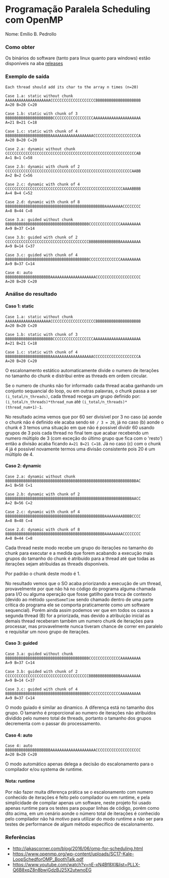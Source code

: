 # Programação Paralela Scheduling com OpenMP

Nome: Emílio B. Pedrollo

### Como obter

Os binários do software (tanto para linux quanto para windows) estão disponíveis na aba [releases]

### Exemplo de saída
```
Each thread should add its char to the array n times (n=20)

Case 1.a: static without chunk
AAAAAAAAAAAAAAAAAAAACCCCCCCCCCCCCCCCCCCCBBBBBBBBBBBBBBBBBBBB
A=20 B=20 C=20

Case 1.b: static with chunk of 3
BBBBBBBBBBBBBBBBBBBBBCCCCCCCCCCCCCCCCCCAAAAAAAAAAAAAAAAAAAAA
A=21 B=21 C=18

Case 1.c: static with chunk of 4
BBBBBBBBBBBBBBBBBBBBAAAAAAAAAAAAAAAAAAACCCCCCCCCCCCCCCCCCCCA
A=20 B=20 C=20

Case 2.a: dynamic without chunk
CCCCCCCCCCCCCCCCCCCCCCCCCCCCCCCCCCCCCCCCCCCCCCCCCCCCCCCCCCAB
A=1 B=1 C=58

Case 2.b: dynamic with chunk of 2
CCCCCCCCCCCCCCCCCCCCCCCCCCCCCCCCCCCCCCCCCCCCCCCCCCCCCCCCAABB
A=2 B=2 C=56

Case 2.c: dynamic with chunk of 4
CCCCCCCCCCCCCCCCCCCCCCCCCCCCCCCCCCCCCCCCCCCCCCCCCCCCAAAABBBB
A=4 B=4 C=52

Case 2.d: dynamic with chunk of 8
BBBBBBBBBBBBBBBBBBBBBBBBBBBBBBBBBBBBBBBBBBBBAAAAAAAACCCCCCCC
A=8 B=44 C=8

Case 3.a: guided without chunk
BBBBBBBBBBBBBBBBBBBBBBBBBBBBBBBBBBBBBCCCCCCCCCCCCCCAAAAAAAAA
A=9 B=37 C=14

Case 3.b: guided with chunk of 2
CCCCCCCCCCCCCCCCCCCCCCCCCCCCCCCCCCCCCBBBBBBBBBBBBBBAAAAAAAAA
A=9 B=14 C=37

Case 3.c: guided with chunk of 4
BBBBBBBBBBBBBBBBBBBBBBBBBBBBBBBBBBBBBCCCCCCCCCCCCCCAAAAAAAAA
A=9 B=37 C=14

Case 4: auto
BBBBBBBBBBBBBBBBBBBBAAAAAAAAAAAAAAAAAAAACCCCCCCCCCCCCCCCCCCC
A=20 B=20 C=20
```
### Análise do resultado
#### Caso 1: static

```
Case 1.a: static without chunk
AAAAAAAAAAAAAAAAAAAACCCCCCCCCCCCCCCCCCCCBBBBBBBBBBBBBBBBBBBB
A=20 B=20 C=20

Case 1.b: static with chunk of 3
BBBBBBBBBBBBBBBBBBBBBCCCCCCCCCCCCCCCCCCAAAAAAAAAAAAAAAAAAAAA
A=21 B=21 C=18

Case 1.c: static with chunk of 4
BBBBBBBBBBBBBBBBBBBBAAAAAAAAAAAAAAAAAAACCCCCCCCCCCCCCCCCCCCA
A=20 B=20 C=20
```

O escalonamento estático automaticamente divide o numero de iterações no tamanho do chunk e distribui entre as threads 
em ordem circular.

Se o numero de chunks não for informado cada thread acaba ganhando um conjunto sequancial do loop, ou em outras 
palavras, o chunk passa a ser `(i_total/n_threads)`, cada thread recega um grupo definido por: 
`(i_total/n_threads)*thread_num` até `(i_total/n_threads)*(thread_num+1)-1`.

No resultado acima vemos que por 60 ser divisível por 3 no caso (a) aonde o chunk não é definido ele acaba sendo 
`60 / 3 = 20`, já no caso (b) aonde o chunk é 3 temos uma situação em que não é possivel dividir 60 usando grupos de 3
pois cada thread no final tem que acabar recebendo um numero múltiplo de 3 (com exceção do último grupo que fica com 
o 'resto') então a divisão acaba ficando `A=21 B=21 C=18`. Já no caso (c) com o chunk 4 já é possível novamente termos
uma divisão consistente pois 20 é um múltiplo de 4.

#### Caso 2: dynamic

```
Case 2.a: dynamic without chunk
BBBBBBBBBBBBBBBBBBBBBBBBBBBBBBBBBBBBBBBBBBBBBBBBBBBBBBBBBBAC
A=1 B=58 C=1

Case 2.b: dynamic with chunk of 2
BBBBBBBBBBBBBBBBBBBBBBBBBBBBBBBBBBBBBBBBBBBBBBBBBBBBBBBBAACC
A=2 B=56 C=2

Case 2.c: dynamic with chunk of 4
BBBBBBBBBBBBBBBBBBBBBBBBBBBBBBBBBBBBBBBBBBBBAAAAAAAABBBBCCCC
A=8 B=48 C=4

Case 2.d: dynamic with chunk of 8
BBBBBBBBBBBBBBBBBBBBBBBBBBBBBBBBBBBBBBBBBBBBAAAAAAAACCCCCCCC
A=8 B=44 C=8
```

Cada thread neste modo recebe um grupo do iterações no tamanho do chunk para executar e a medida que forem acabando a
execução mais grupos do tamanho do chunk é atribuido para a thread até que todas as iterações sejam atribuidas as 
threads disponíveis.

Por padrão o chunk deste modo é 1.

No resultado vemos que o SO acaba priorizando a execução de um thread, provavelmente por que não há no código do 
programa alguma chamada para I/O ou alguma operação que fosse gatilho para troca de contexto (devido ao método 
`spendSomeTime` sendo chamado dentro de uma parte critica do programa ele se comporta praticamente como um software 
sequencial). Porém ainda assim podemos ver que em todos os casos a segunda thread (B) for a priorizada, mas devido a 
atribuição inicial as demais thread receberam também um numero chunk de iterações para processar, mas provavelmente 
nunca tiveram chance de correr em paralelo e requisitar um novo grupo de iterações.

#### Caso 3: guided

```
Case 3.a: guided without chunk
BBBBBBBBBBBBBBBBBBBBBBBBBBBBBBBBBBBBBCCCCCCCCCCCCCCAAAAAAAAA
A=9 B=37 C=14

Case 3.b: guided with chunk of 2
CCCCCCCCCCCCCCCCCCCCCCCCCCCCCCCCCCCCCBBBBBBBBBBBBBBAAAAAAAAA
A=9 B=14 C=37

Case 3.c: guided with chunk of 4
BBBBBBBBBBBBBBBBBBBBBBBBBBBBBBBBBBBBBCCCCCCCCCCCCCCAAAAAAAAA
A=9 B=37 C=14
```

O modo guiado é similar ao dinamico. A diferença está no tamanho dos grupo. O tamanho é proporcional ao numero de 
iterações não atribuídos dividido pelo numero total de threads, portanto o tamanho dos grupos decrementa com o passar 
do processamento. 
  
#### Caso 4: auto

```
Case 4: auto
BBBBBBBBBBBBBBBBBBBBAAAAAAAAAAAAAAAAAAAACCCCCCCCCCCCCCCCCCCC
A=20 B=20 C=20
```

O modo automático apenas delega a decisão do escalonamento para o compilador e/ou systema de runtime.

#### Nota: runtime

Por não fazer muita diferença prática se o escalonamento com numero conhecido de iterações é feito pelo compilador ou em
runtime, e pela simplicidade de compilar apenas um software, neste projeto foi usado apenas runtime para os testes para
poupar linhas de código, porém como dito acima, em um cenário aonde o número total de iterações é conhecido pelo 
compilador não há motivo para utilizar do modo runtime a não ser para testes de performance de algum método especifico 
de escalonamento.

### Referências
 * http://jakascorner.com/blog/2016/06/omp-for-scheduling.html
 * https://www.openmp.org/wp-content/uploads/SC17-Kale-LoopSchedforOMP_BoothTalk.pdf
 * https://www.youtube.com/watch?v=nE-xN4Bf8XI&list=PLLX-Q6B8xqZ8n8bwjGdzBJ25X2utwnoEG
 
 [releases]: https://github.com/elc139/t3-emiliopedrollo/releases/latest